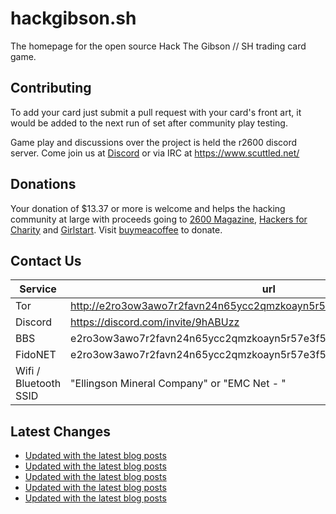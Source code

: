 # hackgibson.sh
The homepage for the open source Hack The Gibson // SH trading card game.


## Contributing

To add your card just submit a pull request with your card's front art, it would be added to the next run of set after community play testing.

Game play and discussions over the project is held the r2600 discord server. Come join us at [Discord](https://discord.com/invite/9hABUzz) or via IRC at https://www.scuttled.net/


## Donations

Your donation of $13.37 or more is welcome and helps the hacking community at large with proceeds going to [2600 Magazine](https://2600.com/), [Hackers for Charity](https://hackersforcharity.org) and [Girlstart](https://girlstart.org).  Visit [buymeacoffee](https://www.buymeacoffee.com/hackgibson.sh) to donate.


## Contact Us

Service | url
-|-
Tor | http://e2ro3ow3awo7r2favn24n65ycc2qmzkoayn5r57e3f56nvjwdcgg32ad.onion
Discord | https://discord.com/invite/9hABUzz
BBS | e2ro3ow3awo7r2favn24n65ycc2qmzkoayn5r57e3f56nvjwdcgg32ad.onion:23
FidoNET | e2ro3ow3awo7r2favn24n65ycc2qmzkoayn5r57e3f56nvjwdcgg32ad.onion:24554
Wifi / Bluetooth SSID | "Ellingson Mineral Company" or "EMC Net - <fidonet address>"

## Latest Changes
<!-- BLOG-POST-LIST:START -->
- [Updated with the latest blog posts](https://github.com/DFW2600/hackgibson.sh/commit/826c245addc6e226d34f4a05e6abffc47c5942b6)
- [Updated with the latest blog posts](https://github.com/DFW2600/hackgibson.sh/commit/1f791f3c136aa18f5edce606cee25f19c6d6fba9)
- [Updated with the latest blog posts](https://github.com/DFW2600/hackgibson.sh/commit/3edd564786bd48c3577e9a06be9b6eaa4a7f1ada)
- [Updated with the latest blog posts](https://github.com/DFW2600/hackgibson.sh/commit/ffb8d6edc596f67b54c01d5c243a94d1a42b7d2c)
- [Updated with the latest blog posts](https://github.com/DFW2600/hackgibson.sh/commit/f7f40f02ad214c7bdb2c7cf633b4597114a0e275)
<!-- BLOG-POST-LIST:END -->
